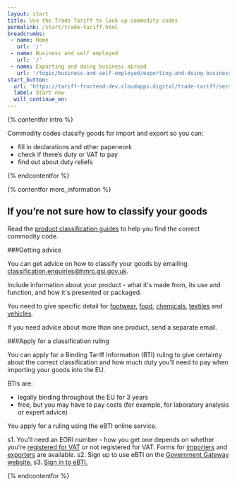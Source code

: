 ```yaml
---
layout: start
title: Use the Trade Tariff to look up commodity codes
permalink: /start/trade-tariff.html
breadcrumbs:
 - name: Home
   url: '/'
 - name: Business and self employed
   url: '/'
 - name: Exporting and doing business abroad
   url: '/topic/business-and-self-employed/exporting-and-doing-business-abroad.html'
start_button:
  url: 'https://tariff-frontend-dev.cloudapps.digital/trade-tariff/sections'
  label: Start now
  will_continue_on: 
---
```

{% contentfor intro %}

Commodity codes classify goods for import and export so you can:

* fill in declarations and other paperwork
* check if there’s duty or VAT to pay
* find out about duty reliefs

{% endcontentfor %}

{% contentfor more_information %}

## If you’re not sure how to classify your goods

Read the [product classification guides](https://www.gov.uk/government/collections/classification-of-goods) to help you find the correct commodity code.

###Getting advice

You can get advice on how to classify your goods by emailing <classification.enquiries@hmrc.gsi.gov.uk>.

Include information about your product - what it's made from, its use and function, and how it's presented or packaged.

You need to give specific detail for [footwear](https://www.gov.uk/guidance/classifying-footwear#further-information), [food](https://www.gov.uk/guidance/classifying-edible-vegetables-roots-and-tubers#further-information), [chemicals](https://www.gov.uk/guidance/classifying-organic-chemicals#further-information), [textiles](https://www.gov.uk/guidance/classifying-textile-apparel#further-information) and [vehicles](https://www.gov.uk/guidance/classifying-vehicles#further-information).

If you need advice about more than one product, send a separate email.

###Apply for a classification ruling

You can apply for a Binding Tariff Information (BTI) ruling to give certainty about the correct classification and how much duty you'll need to pay when importing your goods into the EU.

BTIs are:

- legally binding throughout the EU for 3 years
- free, but you may have to pay costs (for example, for laboratory analysis or expert advice)

You apply for a ruling using the eBTI online service.

s1. You’ll need an EORI number - how you get one depends on whether you're [registered for VAT](https://online.hmrc.gov.uk/shortforms/form/EORIVAT) or not registered for VAT. Forms for [importers](https://online.hmrc.gov.uk/shortforms/form/EORINonVATImport?dept-name=&sub-dept-name=&location=43&origin=http://www.hmrc.gov.uk) and [exporters](https://online.hmrc.gov.uk/shortforms/form/EORIVAT) are available.
s2. Sign up to use eBTI on the [Government Gateway website.](http://www.gateway.gov.uk/)
s3. [Sign in to eBTI.](https://secure.hmce.gov.uk/ecom/login/index.html)

{% endcontentfor %}
